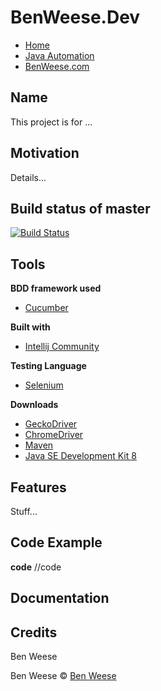 # BenWeese.Dev
- [Home](https://benweese.dev)
- [Java Automation](https://benweese.dev/javaautomation/)
- [BenWeese.com](https://benweese.com)

## Name
This project is for ...

## Motivation
Details...

## Build status of master

[![Build Status](https://travis-ci.org/benweese/javaautomation.svg?branch=master)](https://travis-ci.org/benweese/javaautomation)

## Tools


<b>BDD framework used</b>
- [Cucumber](https://cucumber.io/)

<b>Built with</b>
- [Intellij Community](https://www.jetbrains.com/idea/)

<b>Testing Language</b>
- [Selenium](https://www.seleniumhq.org/)

<b>Downloads</b>
- [GeckoDriver](https://github.com/mozilla/geckodriver/releases)
- [ChromeDriver](https://sites.google.com/a/chromium.org/chromedriver/downloads)
- [Maven](https://maven.apache.org/)
- [Java SE Development Kit 8](http://www.oracle.com/technetwork/java/javase/downloads/jdk8-downloads-2133151.html)

## Features
Stuff... 

## Code Example
<b>code</b>
	//code

## Documentation

## Credits
Ben Weese

Ben Weese © [Ben Weese](https://benweese.dev)
